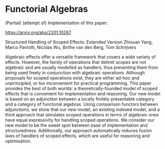 # Functorial Algebras

(Partial) (attempt of) Implementation of this paper:

https://arxiv.org/abs/2201.10287

Structured Handling of Scoped Effects: Extended Version
Zhixuan Yang, Marco Paviotti, Nicolas Wu, Birthe van den Berg, Tom Schrijvers

Algebraic effects offer a versatile framework that covers a wide variety of
effects. However, the family of operations that delimit scopes are not algebraic
and are usually modelled as handlers, thus preventing them from being used
freely in conjunction with algebraic operations. Although proposals for scoped
operations exist, they are either ad-hoc and unprincipled, or too inconvenient
for practical programming. This paper provides the best of both worlds: a
theoretically-founded model of scoped effects that is convenient for
implementation and reasoning. Our new model is based on an adjunction between a
locally finitely presentable category and a category of functorial algebras.
Using comparison functors between adjunctions, we show that our new model, an
existing indexed model, and a third approach that simulates scoped operations in
terms of algebraic ones have equal expressivity for handling scoped operations.
We consider our new model to be the sweet spot between ease of implementation
and structuredness. Additionally, our approach automatically induces fusion laws
of handlers of scoped effects, which are useful for reasoning and optimisation.
